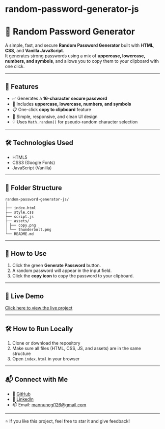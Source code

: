 # random-password-generator-js
# 🔐 Random Password Generator

A simple, fast, and secure **Random Password Generator** built with **HTML**, **CSS**, and **Vanilla JavaScript**.  
It generates strong passwords using a mix of **uppercase, lowercase, numbers, and symbols**, and allows you to copy them to your clipboard with one click.

---

## 🚀 Features

- ✅ Generates a **16-character secure password**
- 🔁 Includes **uppercase, lowercase, numbers, and symbols**
- 📋 One-click **copy to clipboard** feature
- 🎨 Simple, responsive, and clean UI design
- 💡 Uses `Math.random()` for pseudo-random character selection

---

## 🛠️ Technologies Used

- HTML5
- CSS3 (Google Fonts)
- JavaScript (Vanilla)

---

## 📂 Folder Structure
```
random-password-generator-js/
│
├── index.html
├── style.css
├── script.js
├── assets/
│ ├── copy.png
│ └── thunderbolt.png
└── README.md
```
---

## 🧪 How to Use

1. Click the green **Generate Password** button.
2. A random password will appear in the input field.
3. Click the **copy icon** to copy the password to your clipboard.

---

## 🚀 Live Demo

[Click here to view the live project]( https://mukulnegi2004.github.io/random-password-generator-js/)

---

## 🛠️ How to Run Locally

1. Clone or download the repository
2. Make sure all files (HTML, CSS, JS, and assets) are in the same structure
3. Open `index.html` in your browser

---

## 📬 Connect with Me

- 💼 [GitHub](https://github.com/mukulnegi2004)
- 💬 [LinkedIn](https://www.linkedin.com/in/mukul-negi-431039378/)
- 📫 Email: mannunegi126@gmail.com

---

⭐ If you like this project, feel free to star it and give feedback!


